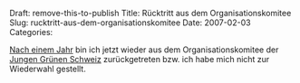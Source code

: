 Draft: remove-this-to-publish
Title: Rücktritt aus dem Organisationskomitee
Slug: rucktritt-aus-dem-organisationskomitee
Date: 2007-02-03
Categories:

[Nach einem Jahr](https://406.ch/writing/nun-bin-ich-also-wieder-im-organisationskomitee/) bin ich jetzt wieder aus dem Organisationskomitee der [Jungen Grünen Schweiz](http://www.jungegruene.ch/) zurückgetreten bzw. ich habe mich nicht zur Wiederwahl gestellt.
